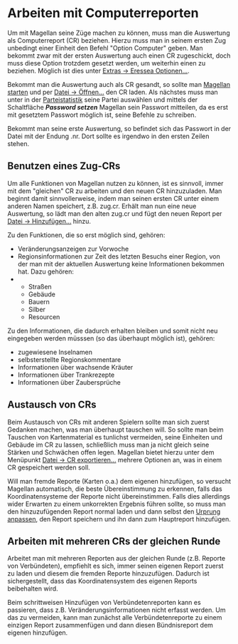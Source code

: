<span id="top"></span>

# Arbeiten mit Computerreporten

Um mit Magellan seine Züge machen zu können, muss man die Auswertung als
Computerreport (CR) beziehen. Hierzu muss man in seinem ersten Zug
unbedingt einer Einheit den Befehl "Option Computer" geben. Man bekommt
zwar mit der ersten Auswertung auch einen CR zugeschickt, doch muss
diese Option trotzdem gesetzt werden, um weiterhin einen zu beziehen.
Möglich ist dies unter [Extras -\> Eressea
Optionen...](../menus/extras/factionstatistics/#eresseaoptions).

Bekommt man die Auswertung auch als CR gesandt, so sollte man [Magellan
starten](../faq/#Kommandozeilenstart) und per [Datei -\>
Öffnen...](../menus/file/open/) den CR laden. Als nächstes muss man
unter in der [Parteistatistik](../menus/extras/factionstatistics/)
seine Partei auswählen und mittels der Schaltfläche ***Password
setzen*** Magellan sein Passwort mitteilen, da es erst mit gesetztem
Passwort möglich ist, seine Befehle zu schreiben.

Bekommt man seine erste Auswertung, so befindet sich das Passwort in der
Datei mit der Endung .nr. Dort sollte es irgendwo in den ersten Zeilen
stehen.

## Benutzen eines Zug-CRs

Um alle Funktionen von Magellan nutzen zu können, ist es sinnvoll, immer
mit dem "gleichen" CR zu arbeiten und den neuen CR hinzuzuladen. Man
beginnt damit sinnvollerweise, indem man seinen ersten CR unter einem
anderen Namen speichert, z.B. zug.cr. Erhält man nun eine neue
Auswertung, so lädt man den alten zug.cr und fügt den neuen Report per
[Datei -\> Hinzufügen...](../menus/file/add/) hinzu.

Zu den Funktionen, die so erst möglich sind, gehören:

- Veränderungsanzeigen zur Vorwoche
- Regionsinformationen zur Zeit des letzten Besuchs einer Region, von
  der man mit der aktuellen Auswertung keine Informationen bekommen hat.
  Dazu gehören:
- - Straßen
  - Gebäude
  - Bauern
  - Silber
  - Resourcen

Zu den Informationen, die dadurch erhalten bleiben und somit nicht neu
eingegeben werden müsssen (so das überhaupt möglich ist), gehören:

- zugewiesene Inselnamen
- selbsterstellte Regionskommentare
- Informationen über wachsende Kräuter
- Informationen über Trankrezepte
- Informationen über Zaubersprüche

## Austausch von CRs

Beim Austausch von CRs mit anderen Spielern sollte man sich zuerst
Gedanken machen, was man überhaupt tauschen will. So sollte man beim
Tauschen von Kartenmaterial es tunlichst vermeiden, seine Einheiten und
Gebäude im CR zu lassen, schließlich muss man ja nicht gleich seine
Stärken und Schwächen offen legen. Magellan bietet hierzu unter dem
Menüpunkt [Datei -\> CR exportieren...](../menus/file/crexport/)
mehrere Optionen an, was in einem CR gespeichert werden soll.

Will man fremde Reporte (Karten o.a.) dem eigenen hinzufügen, so
versucht Magellan automatisch, die beste Übereinstimmung zu erkennen,
falls das Koordinatensysteme der Reporte nicht übereinstimmen. Falls
dies allerdings wider Erwarten zu einem unkorrekten Ergebnis führen
sollte, so muss man den hinzuzufügenden Report normal laden und dann
selbst den [Urprung anpassen](../menus/map/origin/), den Report
speichern und ihn dann zum Hauptreport hinzufügen.

## Arbeiten mit mehreren CRs der gleichen Runde

Arbeitet man mit mehreren Reporten aus der gleichen Runde (z.B. Reporte
von Verbündeten), empfiehlt es sich, immer seinen eigenen Report zuerst
zu laden und diesem die fremden Reporte hinzuzufügen. Dadurch ist
sichergestellt, dass das Koordinatensystem des eigenen Reports
beibehalten wird.

Beim schrittweisen Hinzufügen von Verbündetenreporten kann es passieren,
dass z.B. Veränderungsinformationen nicht erfasst werden. Um das zu
vermeiden, kann man zunächst alle Verbündetenreporte zu einem einzigen
Report zusammenfügen und dann diesen Bündnisreport dem eigenen
hinzufügen.
